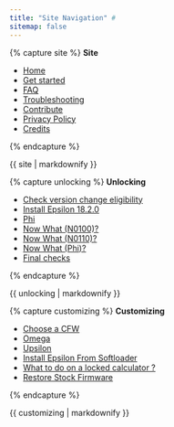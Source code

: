 ```yaml
---
title: "Site Navigation" #
sitemap: false
---
```


{% capture site %}
**Site**

+ [Home](/)
+ [Get started](get-started)
+ [FAQ](faq)
+ [Troubleshooting](troubleshooting)
+ [Contribute](contribute)
+ [Privacy Policy](privacy-policy)
+ [Credits](credits)

{% endcapture %}
<div class="notice--info">{{ site | markdownify }}</div>

{% capture unlocking %}
**Unlocking**

+ [Check version change eligibility](check-version-change-eligibility.md)
+ [Install Epsilon 18.2.0](install-epsilon-18-2-0)
+ [Phi](phi)
+ [Now What (N0100)?](n0100-now-what)
+ [Now What (N0110)?](n0110-now-what)
+ [Now What (Phi)?](phi-now-what)
+ [Final checks](final-checks)

{% endcapture %}
<div class="notice--primary">{{ unlocking | markdownify }}</div>

{% capture customizing %}
**Customizing**

+ [Choose a CFW](choose-a-cfw)
+ [Omega](omega)
+ [Upsilon](upsilon)
+ [Install Epsilon From Softloader](install-epsilon-from-softloader)
+ [What to do on a locked calculator ?](what-to-do-locked)
+ [Restore Stock Firmware](restore-stock-firmware)

{% endcapture %}
<div class="notice--primary">{{ customizing | markdownify }}</div>
